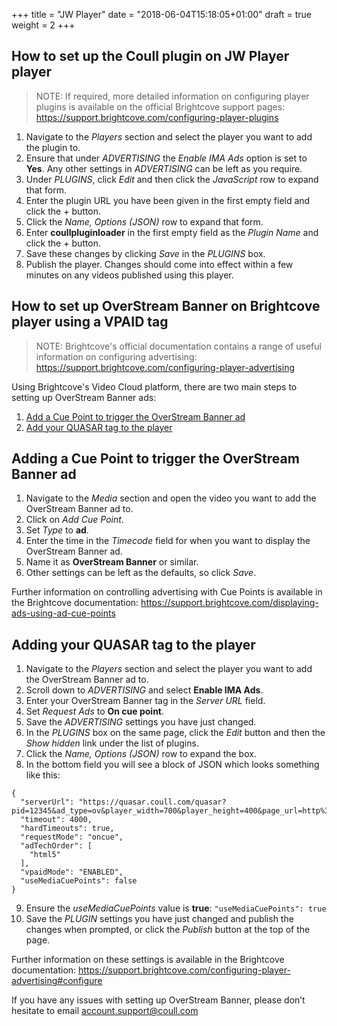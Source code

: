 +++
title = "JW Player"
date = "2018-06-04T15:18:05+01:00"
draft = true
weight = 2
+++

## How to set up the Coull plugin on JW Player player

> NOTE:
> If required, more detailed information on configuring player plugins is available on the official Brightcove support pages: https://support.brightcove.com/configuring-player-plugins

1. Navigate to the *Players* section and select the player you want to add the plugin to.
2. Ensure that under *ADVERTISING* the *Enable IMA Ads* option is set to **Yes**. Any other settings in *ADVERTISING* can be left as you require.
3. Under *PLUGINS*, click *Edit* and then click the *JavaScript* row to expand that form.
4. Enter the plugin URL you have been given in the first empty field and click the *+* button.
5. Click the *Name, Options (JSON)* row to expand that form.
6. Enter **coullpluginloader** in the first empty field as the *Plugin Name* and click the *+* button.
7. Save these changes by clicking *Save* in the *PLUGINS* box.
8. Publish the player. Changes should come into effect within a few minutes on any videos published using this player.

## How to set up OverStream Banner on Brightcove player using a VPAID tag

> NOTE:
> Brightcove's official documentation contains a range of useful information on configuring advertising: https://support.brightcove.com/configuring-player-advertising

Using Brightcove's Video Cloud platform, there are two main steps to setting up
OverStream Banner ads:
1. [Add a Cue Point to trigger the OverStream Banner ad](#adding-a-cue-point-to-trigger-the-overstream-banner-ad)
2. [Add your QUASAR tag to the player](#adding-your-quasar-tag-to-the-player)

## Adding a Cue Point to trigger the OverStream Banner ad
1. Navigate to the *Media* section and open the video you want to add the OverStream Banner ad to.
2. Click on *Add Cue Point*.
3. Set *Type* to **ad**.
4. Enter the time in the *Timecode* field for when you want to display the OverStream Banner ad.
5. Name it as **OverStream Banner** or similar.
6. Other settings can be left as the defaults, so click *Save*.

Further information on controlling advertising with Cue Points is available in the Brightcove documentation: https://support.brightcove.com/displaying-ads-using-ad-cue-points

## Adding your QUASAR tag to the player
1. Navigate to the *Players* section and select the player you want to add the OverStream Banner ad to.
2. Scroll down to *ADVERTISING* and select **Enable IMA Ads**.
3. Enter your OverStream Banner tag in the *Server URL* field.
4. Set *Request Ads* to **On cue point**.
5. Save the *ADVERTISING* settings you have just changed.
6. In the *PLUGINS* box on the same page, click the *Edit* button and then the *Show hidden* link under the list of plugins.
7. Click the *Name, Options (JSON)* row to expand the box.
8. In the bottom field you will see a block of JSON which looks something like this:
~~~
{
  "serverUrl": "https://quasar.coull.com/quasar?pid=12345&ad_type=ov&player_width=700&player_height=400&page_url=http%3A%2F%2Fexample.org%2Fvideo",
  "timeout": 4000,
  "hardTimeouts": true,
  "requestMode": "oncue",
  "adTechOrder": [
    "html5"
  ],
  "vpaidMode": "ENABLED",
  "useMediaCuePoints": false
}
~~~
9. Ensure the *useMediaCuePoints* value is **true**: ```"useMediaCuePoints": true```
10. Save the *PLUGIN* settings you have just changed and publish the changes when prompted, or click the *Publish* button at the top of the page.

Further information on these settings is available in the Brightcove documentation: https://support.brightcove.com/configuring-player-advertising#configure

If you have any issues with setting up OverStream Banner, please don’t hesitate to email account.support@coull.com
